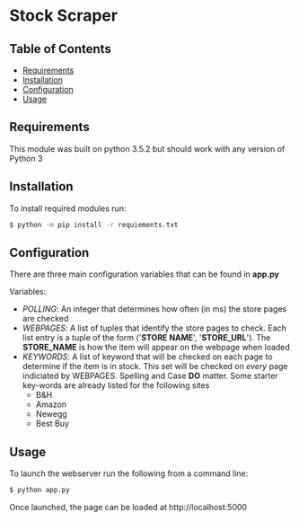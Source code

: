 # Stock Scraper

## Table of Contents
* [Requirements](#requirements)
* [Installation](#installation)
* [Configuration](#configuration)
* [Usage](#usage)

<a name="requirements"></a>
## Requirements
This module was built on python 3.5.2 but should work with any version of Python 3

<a name="installation"></a>
## Installation
To install required modules run:
```bash
$ python -m pip install -r requiements.txt
```

<a name="configuration"></a>
## Configuration
There are three main configuration variables that can be found in **app.py**

Variables:
* *POLLING*: An integer that determines how often (in ms) the store pages are checked
* *WEBPAGES*: A list of tuples that identify the store pages to check. Each list entry is a tuple of the form ('**STORE NAME**', '**STORE_URL**'). The **STORE_NAME** is how the item will appear on the webpage when loaded
* *KEYWORDS*: A list of keyword that will be checked on each page to determine if the item is in stock. This set will be checked on *every* page indiciated by WEBPAGES. Spelling and Case **DO** matter. Some starter key-words are already listed for the following sites
    * B&H
    * Amazon
    * Newegg
    * Best Buy

<a name="usage"></a>
## Usage 
To launch the webserver run the following from a command line:
```bash
$ python app.py
```

Once launched, the page can be loaded at http://localhost:5000